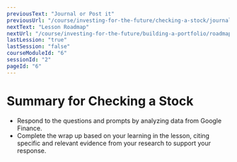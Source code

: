 ```yaml
---
previousText: "Journal or Post it"
previousUrl: "/course/investing-for-the-future/checking-a-stock/journal-or-post-it"
nextText: "Lesson Roadmap"
nextUrl: "/course/investing-for-the-future/building-a-portfolio/roadmap"
lastLession: "true"
lastSession: "false"
courseModuleId: "6"
sessionId: "2"
pageId: "6"
---
```



# Summary for Checking a Stock

- Respond to the questions and prompts by analyzing data from Google Finance.
- Complete the wrap up based on your learning in the lesson, citing specific and relevant evidence from your research to support your response.
